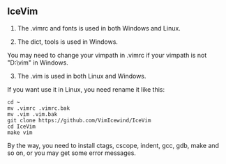 IceVim
-------------------------------------------------------------------------------
1. The .vimrc and fonts is used in both Windows and Linux.

2. The dict, tools is used in Windows.

  You may need to change your vimpath in .vimrc if your vimpath is not
  "D:\vim" in Windows.

3. The .vim is used in both Linux and Windows.

  If you want use it in Linux, you need rename it like this:

```
cd ~
mv .vimrc .vimrc.bak
mv .vim .vim.bak
git clone https://github.com/VimIcewind/IceVim
cd IceVim
make vim
```

  By the way, you need to install ctags, cscope, indent, gcc, gdb, make and so on,
  or you may get some error messages.
